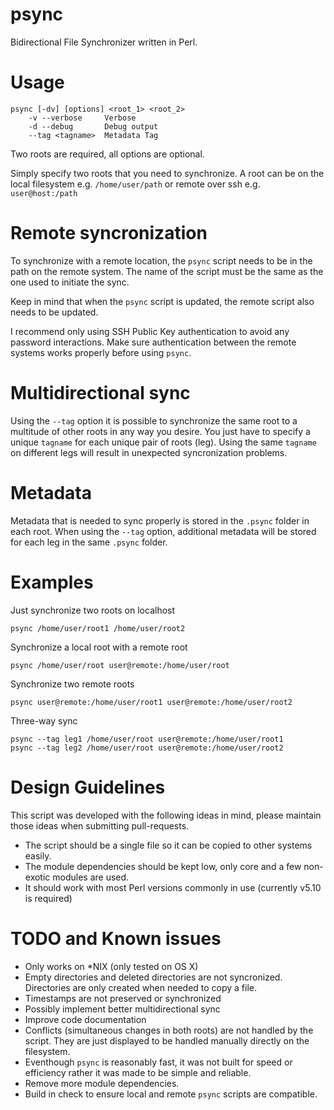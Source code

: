 psync
=====

Bidirectional File Synchronizer written in Perl.


Usage
=====

```
psync [-dv] [options] <root_1> <root_2>
    -v --verbose     Verbose
    -d --debug       Debug output
    --tag <tagname>  Metadata Tag
```

Two roots are required, all options are optional.

Simply specify two roots that you need to synchronize. A root can be
on the local filesystem e.g. `/home/user/path` or remote over ssh e.g. `user@host:/path`


Remote syncronization
=====================
To synchronize with a remote location, the `psync` script needs to be in the path 
on the remote system. The name of the script must be the same as the one used to initiate the 
sync.

Keep in mind that when the `psync` script is updated, the remote script also needs to be updated.

I recommend only using SSH Public Key authentication to
avoid any password interactions. Make sure authentication between the remote systems works
properly before using `psync`.


Multidirectional sync
======================
Using the `--tag` option it is possible to synchronize the same root to a multitude of other roots
in any way you desire. You just have to specify a unique `tagname` for each unique
pair of roots (leg). Using the same `tagname` on different legs will result in unexpected
syncronization problems.


Metadata
========
Metadata that is needed to sync properly is stored in the `.psync` folder in each
root. When using the `--tag` option, additional metadata will be stored for each leg
in the same `.psync` folder.


Examples
========
Just synchronize two roots on localhost

    psync /home/user/root1 /home/user/root2

Synchronize a local root with a remote root

    psync /home/user/root user@remote:/home/user/root

Synchronize two remote roots

    psync user@remote:/home/user/root1 user@remote:/home/user/root2

Three-way sync

    psync --tag leg1 /home/user/root user@remote:/home/user/root1
    psync --tag leg2 /home/user/root user@remote:/home/user/root2


Design Guidelines
=================
This script was developed with the following ideas in mind, please maintain those ideas
when submitting pull-requests.

* The script should be a single file so it can be copied to other systems easily.
* The module dependencies should be kept low, only core and a few non-exotic modules are used.
* It should work with most Perl versions commonly in use (currently v5.10 is required)


TODO and Known issues
=====================
* Only works on *NIX (only tested on OS X)
* Empty directories and deleted directories are not syncronized. Directories are only created when needed to copy a file.
* Timestamps are not preserved or synchronized
* Possibly implement better multidirectional sync
* Improve code documentation
* Conflicts (simultaneous changes in both roots) are not handled by the script. They are just displayed to be handled manually directly on the filesystem.
* Eventhough `psync` is reasonably fast, it was not built for speed or efficiency rather it was made to be simple and reliable.
* Remove more module dependencies.
* Build in check to ensure local and remote `psync` scripts are compatible.
